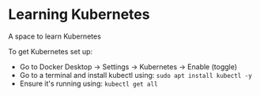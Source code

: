 # Learning Kubernetes

A space to learn Kubernetes

To get Kubernetes set up:
- Go to Docker Desktop -> Settings -> Kubernetes -> Enable (toggle)
- Go to a terminal and install kubectl using: `sudo apt install kubectl -y`
- Ensure it's running using: `kubectl get all`
